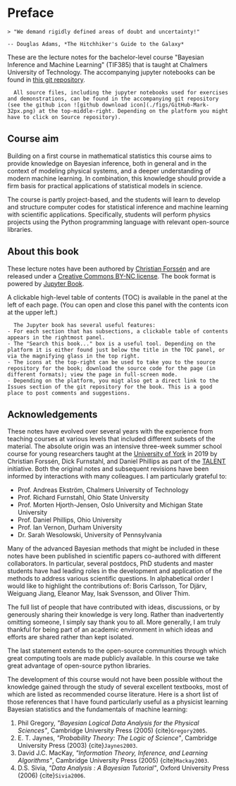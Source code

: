# Preface

```{epigraph}
> "We demand rigidly defined areas of doubt and uncertainty!"

-- Douglas Adams, *The Hitchhiker's Guide to the Galaxy*
```

These are the lecture notes for the bachelor-level course "Bayesian Inference and Machine Learning" (TIF385) that is taught at Chalmers University of Technology. The accompanying jupyter notebooks can be found in [this git repository](https://gitlab.com/cforssen/tif385-book).

```{admonition} Accompanying git repository
  All source files, including the jupyter notebooks used for exercises and demonstrations, can be found in the accompanying git repository (see the github icon ![github download icon](./figs/GitHub-Mark-32px.png) at the top-middle-right. Depending on the platform you might have to click on Source repository).
  ```

## Course aim
Building on a first course in mathematical statistics this course aims to provide knowledge on Bayesian inference, both in general and in the context of modeling physical systems, and a deeper understanding of modern machine learning. In combination, this knowledge should provide a firm basis for practical applications of statistical models in science.

The course is partly project-based, and the students will learn to develop and structure computer codes for statistical inference and machine learning with scientific applications. Specifically, students will perform physics projects using the Python programming language with relevant open-source libraries.

<!-- !split -->
## About this book

These lecture notes have been authored by [Christian Forssén](https://www.chalmers.se/en/persons/f2bcf/) and are released under a [Creative Commons BY-NC license](https://creativecommons.org/licenses/by-nc/4.0/). The book format is powered by [Jupyter Book](https://jupyterbook.org/).
  
A clickable high-level table of contents (TOC) is available in the panel at the left of each page. (You can open and close this panel with the contents icon at the upper left.) 

```{admonition} Jupyter book features
  The Jupyter book has several useful features:
- For each section that has subsections, a clickable table of contents appears in the rightmost panel.
- The "Search this book..." box is a useful tool. Depending on the platform it is either found just below the title in the TOC panel, or via the magnifying glass in the top right.
- The icons at the top-right can be used to take you to the source repository for the book; download the source code for the page (in different formats); view the page in full-screen mode.
- Depending on the platform, you migt also get a direct link to the Issues section of the git repository for the book. This is a good place to post comments and suggestions.
```

<!-- ======= Acknowledgements ======= -->
## Acknowledgements

These notes have evolved over several years with the experience from teaching courses at various levels that included different subsets of the material. The absolute origin was an intensive three-week summer school course for young researchers taught at the [University of York](https://www.york.ac.uk/) in 2019 by Christian Forssén, Dick Furnstahl, and Daniel Phillips as part of the [TALENT](https://fribtheoryalliance.org/TALENT/) initiative. Both the original notes and subsequent revisions have been informed by interactions with many colleagues. I am particularly grateful to:

* Prof. Andreas Ekström, Chalmers University of Technology
* Prof. Richard Furnstahl, Ohio State University
* Prof. Morten Hjorth-Jensen, Oslo University and Michigan State University
* Prof. Daniel Phillips, Ohio University
* Prof. Ian Vernon, Durham University
* Dr. Sarah Wesolowski, University of Pennsylvania

Many of the advanced Bayesian methods that might be included in these notes have been published in scientific papers co-authored with different collaborators. In particular, several postdocs, PhD students and master students have had leading roles in the development and application of the methods to address various scientific questions. In alphabetical order I would like to highlight the contributions of: Boris Carlsson, Tor Djärv, Weiguang Jiang, Eleanor May, Isak Svensson, and Oliver Thim.

The full list of people that have contributed with ideas, discussions, or by generously sharing their knowledge is very long. Rather than inadvertently omitting someone, I simply say thank you to all. More generally, I am truly thankful for being part of an academic environment in which ideas and efforts are shared rather than kept isolated.

The last statement extends to the open-source communities through which great computing tools are made publicly available. In this course we take great advantage of open-source python libraries.  

The development of this course would not have been possible without the knowledge gained through the study of several excellent textbooks, most of which are listed as recommended course literature. Here is a short list of those references that I have found particularly useful as a physicist learning Bayesian statistics and the fundamentals of machine learning:

1. Phil Gregory, *"Bayesian Logical Data Analysis for the Physical Sciences"*, Cambridge University Press (2005) {cite}`Gregory2005`.
2. E. T. Jaynes, *"Probability Theory: The Logic of Science"*, Cambridge University Press (2003) {cite}`Jaynes2003`.
3. David J.C. MacKay, *"Information Theory, Inference, and Learning Algorithms"*, Cambridge University Press (2005) {cite}`Mackay2003`.
4. D.S. Sivia, *"Data Analysis : A Bayesian Tutorial"*, Oxford University Press (2006) {cite}`Sivia2006`.

